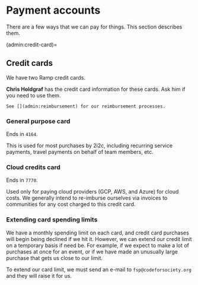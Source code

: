 # Payment accounts

There are a few ways that we can pay for things.
This section describes them.

(admin:credit-card)=
## Credit cards

We have two Ramp credit cards.

**Chris Holdgraf** has the credit card information for these cards.
Ask him if you need to use them.

```{seealso}
See [](admin:reimbursement) for our reimbursement processes.
```

### General purpose card

Ends in `4164`.

This is used for most purchases by 2i2c, including recurring service payments, travel payments on behalf of team members, etc.

### Cloud credits card

Ends in `7770`.

Used only for paying cloud providers (GCP, AWS, and Azure) for cloud costs.
We generally intend to re-imburse ourselves via invoices to communities for any cost charged to this credit card.

### Extending card spending limits

We have a monthly spending limit on each card, and credit card purchases will begin being declined if we hit it.
However, we can extend our credit limit on a temporary basis if need be.
For example, if we expect to make a lot of purchases at once for an event, or if we have made an unusually large purchase that gets us close to our limit.

To extend our card limit, we must send an e-mail to `fsp@codeforsociety.org` and they will raise it for us.
